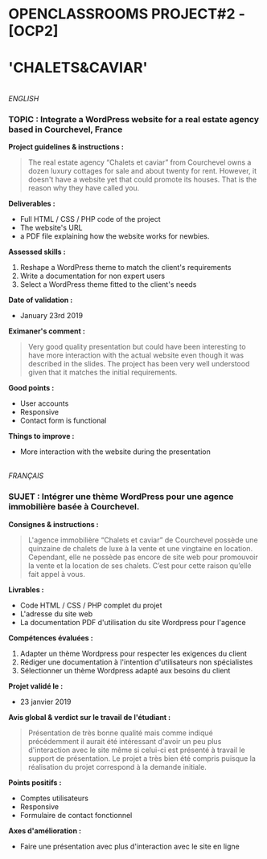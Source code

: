 # OPENCLASSROOMS PROJECT#2 - [OCP2]
# 'CHALETS&CAVIAR'
\
*ENGLISH*
### TOPIC : Integrate a WordPress website for a real estate agency based in Courchevel, France
**Project guidelines & instructions :**
>The real estate agency “Chalets et caviar” from Courchevel owns a dozen luxury cottages for sale and about twenty for rent. However, it doesn't have a website yet that could promote its houses. That is the reason why they have called you.

**Deliverables :**
- Full HTML / CSS / PHP code of the project 
- The website's URL
- a PDF file explaining how the website works for newbies.

**Assessed skills :**
1. Reshape a WordPress theme to match the client's requirements
2. Write a documentation for non expert users
3. Select a WordPress theme fitted to the client's needs

**Date of validation :**
- January 23rd 2019

**Eximaner's comment :**
> Very good quality presentation but could have been interesting to have more interaction with the actual website even though it was described in the slides. The project has been very well understood given that it matches the initial requirements.

**Good points :**
- User accounts
- Responsive
- Contact form is functional

**Things to improve :**
- More interaction with the website during the presentation

\
*FRANÇAIS* 
### SUJET : Intégrer une thème WordPress pour une agence immobilière basée à Courchevel.
**Consignes & instructions :**
>L'agence immobilière “Chalets et caviar” de Courchevel possède une quinzaine de chalets de luxe à la vente et une vingtaine en location. Cependant, elle ne possède pas encore de site web pour promouvoir la vente et la location de ses chalets. C’est pour cette raison qu’elle fait appel à vous.

**Livrables :**
- Code HTML / CSS / PHP complet du projet 
- L'adresse du site web
- La documentation PDF d'utilisation du site Wordpress pour l'agence

**Compétences évaluées :**
1. Adapter un thème Wordpress pour respecter les exigences du client
2. Rédiger une documentation à l'intention d'utilisateurs non spécialistes
3. Sélectionner un thème Wordpress adapté aux besoins du client

**Projet validé le :**
- 23 janvier 2019

**Avis global & verdict sur le travail de l'étudiant :**
> Présentation de très bonne qualité mais comme indiqué précédemment il aurait été intéressant d'avoir un peu plus d'interaction avec le site même si celui-ci est présenté à travail le support de présentation. Le projet a très bien été compris puisque la réalisation du projet correspond à la demande initiale.

**Points positifs :**
- Comptes utilisateurs
- Responsive
- Formulaire de contact fonctionnel

**Axes d'amélioration :**
- Faire une présentation avec plus d'interaction avec le site en ligne
